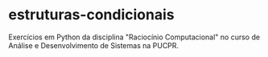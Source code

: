 # estruturas-condicionais
 Exercícios em Python da disciplina "Raciocínio Computacional" no curso de Análise e Desenvolvimento de Sistemas na PUCPR.

